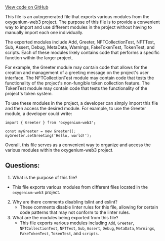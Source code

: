 [View code on GitHub](https://github.com/oxygenium-network/oxygenium-web3/artifacts/ts/index.ts)

This file is an autogenerated file that exports various modules from the oxygenium-web3 project. The purpose of this file is to provide a convenient way to import and use different modules in the project without having to manually import each one individually. 

The exported modules include Add, Greeter, NFTCollectionTest, NFTTest, Sub, Assert, Debug, MetaData, Warnings, FakeTokenTest, TokenTest, and scripts. Each of these modules likely contains code that performs a specific function within the larger project. 

For example, the Greeter module may contain code that allows for the creation and management of a greeting message on the project's user interface. The NFTCollectionTest module may contain code that tests the functionality of the project's non-fungible token collection feature. The TokenTest module may contain code that tests the functionality of the project's token system. 

To use these modules in the project, a developer can simply import this file and then access the desired module. For example, to use the Greeter module, a developer could write:

```
import { Greeter } from 'oxygenium-web3';

const myGreeter = new Greeter();
myGreeter.setGreeting('Hello, world!');
```

Overall, this file serves as a convenient way to organize and access the various modules within the oxygenium-web3 project.
## Questions: 
 1. What is the purpose of this file?
   - This file exports various modules from different files located in the `oxygenium-web3` project.
2. Why are there comments disabling tslint and eslint?
   - These comments disable linter rules for this file, allowing for certain code patterns that may not conform to the linter rules.
3. What are the modules being exported from this file?
   - This file exports various modules including `Add`, `Greeter`, `NFTCollectionTest`, `NFTTest`, `Sub`, `Assert`, `Debug`, `MetaData`, `Warnings`, `FakeTokenTest`, `TokenTest`, and `scripts`.